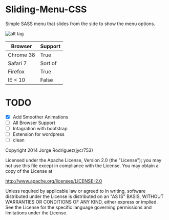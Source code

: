 Sliding-Menu-CSS
================

Simple SASS menu that slides from the side to show the menu options.

![alt tag](https://github.com/jycr753/Sliding-Menu-CSS/blob/master/image.png)

Browser  | Support
------------- | -------------
|Chrome 38  | True |
|Safari 7  | Sort of |
|Firefox  | True |
|IE < 10  | False |

<h1>TODO</h1>

- [x] Add Smoother Animations
- [ ] All Browser Support
- [ ] Intagration with bootstrap
- [ ] Extension for wordpress
- [ ] clean

Copyright 2014 Jorge Rodriguez(jycr753)

Licensed under the Apache License, Version 2.0 (the "License");
you may not use this file except in compliance with the License.
You may obtain a copy of the License at

   http://www.apache.org/licenses/LICENSE-2.0

Unless required by applicable law or agreed to in writing, software
distributed under the License is distributed on an "AS IS" BASIS,
WITHOUT WARRANTIES OR CONDITIONS OF ANY KIND, either express or implied.
See the License for the specific language governing permissions and
limitations under the License.
